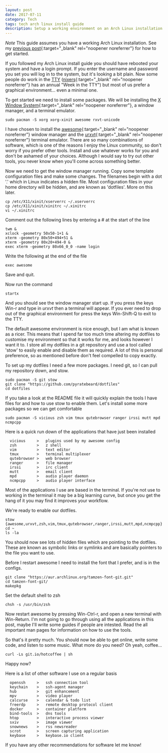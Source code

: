 ```yaml
---
layout: post
date: 2017-07-11
category: Tech
tags: tech arch linux install guide
description: Setup a working environment on an Arch Linux installation
---
```


_Note_ This guide assumes you have a working Arch Linux installation. See my [previous post](/log/2016/11/arch-linux-install){:target="_blank" rel="noopener noreferrer"} for how to get started.

If you followed my Arch Linux install guide you should have rebooted your system and have a login prompt. If you enter the username and password you set you will log in to the system, but it's looking a bit plain. Now some people do work in the [TTY]() ([nixers](https://nixers.net/showthread.php?tid=1669){:target="_blank" rel="noopener noreferrer"} has an annual "Week in the TTY") but most of us prefer a graphical environment... even a minimal one.

To get started we need to install some packages. We will be installing the [X Window System](https://www.x.org/wiki/){:target="_blank" rel="noopener noreferrer"}, a window manager, and a terminal emulator.
```
sudo pacman -S xorg xorg-xinit awesome rxvt-unicode
```

I have chosen to install the [awesome](https://awesomewm.org/){:target="_blank" rel="noopener noreferrer"} window manager and the [urxvt](http://software.schmorp.de/pkg/rxvt-unicode.html){:target="_blank" rel="noopener noreferrer"} terminal emulator. There are so many combinations of software, which is one of the reasons I enjoy the Linux community, so don't worry if you prefer other tools. Install and use whatever works for you and don't be ashamed of your choices. Although I would say to try out other tools, you never know when you'll come across something better.

Now we need to get the window manager running. Copy some template configuration files and make some changes. The filenames begin with a dot '.' which in Linux indicates a hidden file. Most configuration files in your home directory will be hidden, and are known as 'dotfiles'. More on this later.
```
cp /etc/X11/xinit/xserverrc ~/.xserverrc
cp /etc/X11/xinit/xinitrc ~/.xinitrc
vi ~/.xinitrc
```

Comment out the following lines by entering a # at the start of the line
```
twm &
xclock -geometry 50x50-1+1 &
xterm -geometry 80x50+494+51 &
xterm -geometry 80x20+494-0 &
exec xterm -geometry 80x66_0_0 -name login
```

Write the following at the end of the file
```
exec awesome
```

Save and quit.

Now run the command
```
startx
```

And you should see the window manager start up. If you press the keys Win-r and type in _urxvt_ then a terminal will appear. If you ever need to drop out of the graphical environment for press the keys Win-Shift-Q to exit to the TTY.

The default awesome environment is nice enough, but I am what is known as a ricer. This means that I spend far too much time altering my dotfiles to customise my environment so that it works for me, and looks however I want it to. I store all my dotfiles in a git repository and use a tool called 'stow' to easily enable and disable them as required. A lot of this is personal preference, so as mentioned before don't feel compelled to copy exactly.

To set up my dotfiles I need a few more packages. I need git, so I can pull my repository down, and stow.
```
sudo pacman -S git stow
git clone "https://github.com/pyratebeard/dotfiles"
cd dotfiles
```

If you take a look at the README file it will quickly explain the tools I have files for and how to use stow to enable them. Let's install some more packages so we can get comfortable 
```
sudo pacman -S vicious zsh vim tmux qutebrowser ranger irssi mutt mpd ncmpcpp
```

Here is a quick run down of the applications that have just been installed
```
  vicious     >   plugins used by my awesome config
  zsh         >   z shell
  vim         >   text editor
  tmux        >   terminal multiplexer
  qutebrowser >   web browser
  ranger      >   file manager
  irssi       >   irc client
  mutt        >   email client
  mpd         >   audio player daemon
  ncmpcpp     >   audio player interface
```

Most of the applications I use are based in the terminal. If you're not use to working in the terminal it may be a big learning curve, but once you get the hang of it you may find it improves your workflow.

We're ready to enable our dotfiles.
```
stow {awesome,urxvt,zsh,vim,tmux,qutebrowser,ranger,irssi,mutt,mpd,ncmpcpp}
cd ~
ls -la
```

You should now see lots of hidden files which are pointing to the dotfiles. These are known as symbolic links or symlinks and are basically pointers to the file you want to use.

Before I restart awesome I need to install the font that I prefer, and is in the configs.
```
git clone "https://aur.archlinux.org/tamzen-font-git.git"
cd tamzen-font-git/
makepkg
```

Set the default shell to zsh
```
chsh -s /usr/bin/zsh
```

Now restart awesome by pressing Win-Ctrl-r, and open a new terminal with Win-Return. I'm not going to go through using all the applications in this post, maybe I'll write some guides if people are intested. Read the all important man pages for information on how to use the tools.

So that's it pretty much. You should now be able to get online, write some code, and listen to some music. What more do you need? Oh yeah, coffee...
```
curl -Ls git.io/hotcoffee | sh
```

Happy now?

Here is a list of other software I use on a regular basis

```
  openssh     >   ssh connection tool
  keychain    >   ssh-agent manager
  hub         >   git enhancement
  mpv         >   video player
  calcurse    >   calendar & todo list
  freerdp     >   remote desktop protocol client
  docker      >   container platform
  bind-tools  >   dns tools
  htop        >   interactive process viewer
  sxiv        >   image viewer
  snownews    >   rss newsreader
  scrot       >   screen capturing application
  keybase     >   keybase.io client
```

If you have any other recommendations for software let me know!
